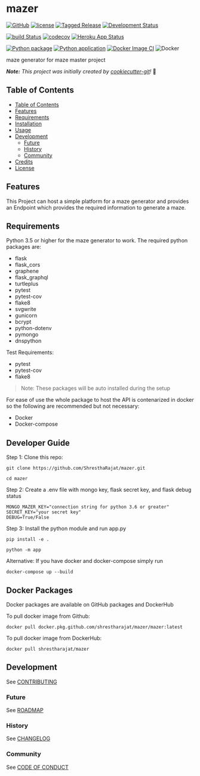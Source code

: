 # mazer

[![GitHub](https://img.shields.io/badge/developer-ShresthaRajat-black)](AUTHORS.md)
[![license](https://img.shields.io/badge/license-MPL%202.0-important)](LICENSE)
[![Tagged Release](https://img.shields.io/badge/release-v1.0.0-blue.svg?longCache=true)](CHANGELOG.md)
[![Development Status](https://img.shields.io/badge/status-stable-blue.svg?longCache=true)](ROADMAP.md)

[![build Status](https://travis-ci.com/ShresthaRajat/mazer.svg?token=vfBmyikLTqJ4tJUVico1&branch=master)](https://travis-ci.com/ShresthaRajat/mazer)
[![codecov](https://codecov.io/gh/ShresthaRajat/mazer/branch/master/graph/badge.svg?token=TQYCIP62MZ)](https://codecov.io/gh/ShresthaRajat/mazer)
[![Heroku App Status](http://heroku-shields.herokuapp.com/maze-r)](https://maze-r.herokuapp.com)

[![Python package](https://github.com/ShresthaRajat/mazer/workflows/Python%20package/badge.svg?branch=master)](https://github.com/ShresthaRajat/mazer/actions?query=workflow%3A%22Python+package%22)
[![Python application](https://github.com/ShresthaRajat/mazer/workflows/Python%20application/badge.svg?branch=master)](https://github.com/ShresthaRajat/mazer/actions?query=workflow%3A%22Python+application%22)
[![Docker Image CI](https://github.com/ShresthaRajat/mazer/workflows/Docker%20Image%20CI/badge.svg?branch=master)](https://github.com/ShresthaRajat/mazer/actions?query=workflow%3A%22Docker+Image+CI%22)
![Docker](https://github.com/ShresthaRajat/mazer/workflows/Docker/badge.svg?branch=master)




maze generator for maze master project

_**Note:** This project was initially created by [cookiecutter-git](https://github.com/NathanUrwin/cookiecutter-git)!_ :cookie:

## Table of Contents

- [Table of Contents](#table-of-contents)
- [Features](#features)
- [Requirements](#requirements)
- [Installation](#installation)
- [Usage](#usage)
- [Development](#development)
  - [Future](#future)
  - [History](#history)
  - [Community](#community)
- [Credits](#credits)
- [License](#license)

## Features
This Project can host a simple platform for a maze generator and provides an Endpoint which provides the required information to generate a maze.

## Requirements
Python 3.5 or higher for the maze generator to work. The required python packages are:
- flask
- flask_cors
- graphene
- flask_graphql
- turtleplus
- pytest
- pytest-cov
- flake8
- svgwrite
- gunicorn
- bcrypt
- python-dotenv
- pymongo
- dnspython
  
Test Requirements:
- pytest
- pytest-cov
- flake8

> Note: These packages will be auto installed during the setup

For ease of use the whole package to host the API is contenarized in docker so the following are recommended but not necessary:
- Docker
- Docker-compose

## Developer Guide

Step 1: Clone this repo:

```
git clone https://github.com/ShresthaRajat/mazer.git

cd mazer
```


Step 2: Create a .env file with mongo key, flask secret key, and flask debug status

```
MONGO_MAZER_KEY="connection string for python 3.6 or greater"
SECRET_KEY="your secret key"
DEBUG=True/False

```

Step 3: Install the python module and run app.py

```
pip install -e .

python -m app
```


Alternative: If you have docker and docker-compose simply run

```
docker-compose up --build
```

## Docker Packages

Docker packages are available on GitHub packages and DockerHub

To pull docker image from Github:
```
docker pull docker.pkg.github.com/shrestharajat/mazer/mazer:latest
```

To pull docker image from DockerHub:
```
docker pull shrestharajat/mazer
```

## Development

See [CONTRIBUTING](CONTRIBUTING.md)

### Future

See [ROADMAP](ROADMAP.md)

### History

See [CHANGELOG](CHANGELOG.md)

### Community

See [CODE OF CONDUCT](CODE_OF_CONDUCT.md)
